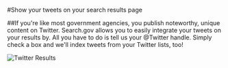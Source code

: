 #Show your tweets on your search results page

##If you're like most government agencies, you publish noteworthy, unique content on Twitter. Search.gov allows you to easily integrate your tweets on your results by. All you have to do is tell us your @Twitter handle. Simply check a box and we'll index tweets from your Twitter lists, too!

![Twitter Results](https://d3qcdigd1fhos0.cloudfront.net/blog/img/add_twitter.png "Add Twitter Results")